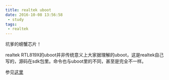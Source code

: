 ```yaml
---
title: realtek uboot
date: 2016-10-08 13:56:58
 - study
tags:
 - realtek
---
```


坑爹的螃蟹芯片！
<!-- more -->
realtek RTL819X的uboot并非传统意义上大家据理解的uboot，这是realtek自己写的，源码在sdk包里。命令也与uboot里的不同，甚至是完全不一样。

参见[这里](https://wiki.openwrt.org/doc/techref/bootloader/realtek)
